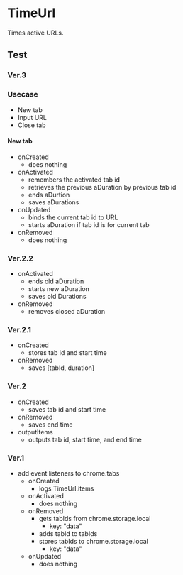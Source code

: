 # TimeUrl

Times active URLs.

## Test

### Ver.3

### Usecase

* New tab
* Input URL
* Close tab

#### New tab

- onCreated
  - does nothing
- onActivated
  - remembers the activated tab id
  - retrieves the previous aDuration by previous tab id
  - ends aDurtion
  - saves aDurations
- onUpdated
  - binds the current tab id to URL
  - starts aDuration if tab id is for current tab
- onRemoved
  - does nothing

### Ver.2.2

- onActivated
  - ends old aDuration
  - starts new aDuration
  - saves old Durations
- onRemoved
  - removes closed aDuration

### Ver.2.1

- onCreated
  - stores tab id and start time
- onRemoved
  - saves [tabId, duration]

### Ver.2

- onCreated
  - saves tab id and start time
- onRemoved
  - saves end time
- outputItems
  - outputs tab id, start time, and end time

### Ver.1

- add event listeners to chrome.tabs
  - onCreated
    - logs TimeUrl.items
  - onActivated
    - does nothing
  - onRemoved
    - gets tabIds from chrome.storage.local
	  - key: "data"
	- adds tabId to tabIds
    - stores tabIds to chrome.storage.local
	  - key: "data"
  - onUpdated
    - does nothing
